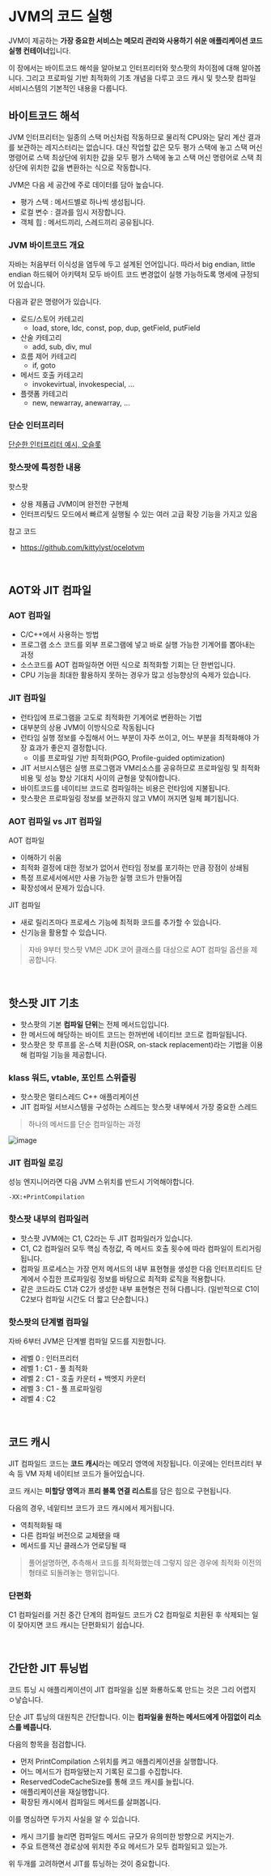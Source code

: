 # JVM의 코드 실행

JVM이 제공하는 **가장 중요한 서비스는 메모리 관리와 사용하기 쉬운 애플리케이션 코드 실행 컨테이너**입니다.

이 장에서는 바이트코드 해석을 알아보고 인터프리터와 핫스팟의 차이점에 대해 알아봅니다. 그리고 프로파일 기반 최적화의 기초 개념을 다루고 코드 캐시 및 핫스팟 컴파일 서비시스템의 기본적인 내용을 다룹니다.

## 바이트코드 해석

JVM 인터프리터는 일종의 스택 머신처럼 작동하므로 물리적 CPU와는 달리 계산 결과를 보관하는 레지스터리는 없습니다. 대신 작업할 값은 모두 평가 스택에 놓고 스택 머신 명령어로 스택 최상단에 위치한 값을 모두 평가 스택에 놓고 스택 머신 명령어로 스택 최상단에 위치한 값을 변환하는 식으로 작동합니다.

JVM은 다음 세 공간에 주로 데이터를 담아 높습니다.

- 평가 스택 : 메서드별로 하나씩 생성됩니다.
- 로컬 변수 : 결과를 임시 저장합니다.
- 객체 힙 : 메서드끼리, 스레드끼리 공유됩니다.

### JVM 바이트코드 개요

자바는 처음부터 이식성을 염두에 두고 설계된 언어입니다. 따라서 big endian, little endian 하드웨어 아키텍처 모두 바이트 코드 변경없이 실행 가능하도록 명세에 규정되어 있습니다.

다음과 같은 명령어가 있습니다.

- 로드/스토어 카테고리
  - load, store, ldc, const, pop, dup, getField, putField
- 산술 카테고리
  - add, sub, div, mul
- 흐름 제어 카테고리
  - if, goto
- 메서드 호출 카테고리
  - invokevirtual, invokespecial, ...
- 플랫폼 카테고리
  - new, newarray, anewarray, ...

### 단순 인터프리터

[단순한 인터프리터 예시, 오슬롯](https://github.com/kittylyst/ocelotvm)

### 핫스팟에 특정한 내용

핫스팟

- 상용 제품급 JVM이며 완전한 구현체
- 인터프리팆드 모드에서 빠르게 실행될 수 있는 여러 고급 확장 기능을 가지고 있음

참고 코드

- https://github.com/kittylyst/ocelotvm

<br/>

## AOT와 JIT 컴파일

### AOT 컴파일

- C/C++에서 사용하는 방법
- 프로그램 소스 코드를 외부 프로그램에 넣고 바로 실행 가능한 기계어를 뽑아내는 과정
- 소스코드를 AOT 컴파일하면 어떤 식으로 최적화할 기회는 단 한번입니다.
- CPU 기능을 최대한 활용하지 못하는 경우가 많고 성능향상의 숙제가 있습니다.

### JIT 컴파일

- 런타임에 프로그램을 고도로 최적화한 기계어로 변환하는 기법
- 대부분의 상용 JVM이 이방식으로 작동됩니다
- 런타임 실행 정보를 수집해서 어느 부분이 자주 쓰이고, 어느 부분을 최적화해야 가장 효과가 좋은지 결정합니다.
  - 이를 프로파일 기반 최적화(PGO, Profile-guided optimization)
- JIT 서브시스템은 실행 프로그램과 VM리소스를 공유하므로 프로파일링 및 최적화 비용 및 성능 향상 기대치 사이의 균형을 맞춰야합니다.
- 바이트코드를 네이티브 코드로 컴파일하는 비용은 런타임에 지불됩니다.
- 핫스팟은 프로파일링 정보를 보관하지 않고 VM이 꺼지면 일체 폐기됩니다.

### AOT 컴파일 vs JIT 컴파일

AOT 컴파일

- 이해하기 쉬움
- 최적화 결정에 대한 정보가 없어서 런타임 정보를 포기하는 만큼 장점이 상쇄됨
- 특정 프로세서에서만 사용 가능한 실행 코드가 만들어짐
- 확장성에서 문제가 있습니다.

JIT 컴파일

- 새로 릴리즈마다 프로세스 기능에 최적화 코드를 추가할 수 있습니다.
- 신기능을 활용할 수 있습니다.

> 자바 9부터 핫스팟 VM은 JDK 코어 클래스를 대상으로 AOT 컴파일 옵션을 제공합니다.

<br/>

## 핫스팟 JIT 기초

- 핫스팟의 기본 **컴파일 단위**는 전체 메서드입입니다.
- 한 메서드에 해당하는 바이트 코드는 한꺼번에 네이티브 코드로 컴파일됩니다.
- 핫스팟은 핫 루프를 온-스택 치환(OSR, on-stack replacement)라는 기법을 이용해 컴파일 기능을 제공합니다.

### klass 워드, vtable, 포인트 스위즐링

- 핫스팟은 멀티스레드 C++ 애플리케이션
- JIT 컴파일 서브시스템을 구성하는 스레드는 핫스팟 내부에서 가장 중요한 스레드

> 하나의 메서드를 단순 컴파일하는 과정

![image](https://user-images.githubusercontent.com/42582516/124359196-e3187700-dc5e-11eb-9d9c-ba1f4a3c1c5b.png)

### JIT 컴파일 로깅

성능 엔지니어라면 다음 JVM 스위치를 반드시 기억해야합니다.

`-XX:+PrintCompilation`

### 핫스팟 내부의 컴파일러

- 핫스팟 JVM에는 C1, C2라는 두 JIT 컴파일러가 있습니다.
- C1, C2 컴파일러 모두 핵심 측정값, 즉 메서드 호출 횟수에 따라 컴파일이 트리거링됩니다.
- 컴파일 프로세스는 가장 먼저 메서드의 내부 표현형을 생성한 다음 인터프리티드 단계에서 수집한 프로파일링 정보를 바탕으로 최적화 로직을 적용합니다.
- 같은 코드라도 C1과 C2가 생성한 내부 표현형은 전혀 다릅니다. (일반적으로 C1이 C2보다 컴파일 시간도 더 짧고 단순합니다.)

### 핫스팟의 단계별 컴파일

자바 6부터 JVM은 단계별 컴파일 모드를 지원합니다.

- 레벨 0 : 인터프리터
- 레벨 1 : C1 - 풀 최적화
- 레벨 2 : C1 - 호출 카운터 + 백엣지 카운터
- 레벨 3 : C1 - 풀 프로파일링
- 레벨 4 : C2

<br/>

## 코드 캐시

JIT 컴파일드 코드는 **코드 캐시**라는 메모리 영역에 저장됩니다. 이곳에는 인터프리터 부속 등 VM 자체 네이티브 코드가 들어있습니다.

코드 캐시는 **미할당 영역**과 **프리 블록 연결 리스트**를 담은 힙으로 구현됩니다.

다음의 경우, 네잍티브 코드가 코드 캐시에서 제거됩니다.

- 역최적화될 때
- 다른 컴파일 버전으로 교체됐을 때
- 메서드를 지닌 클래스가 언로딩될 때

> 풀어설명하면, 추측해서 코드를 최적화했는데 그렇지 않은 경우에 최적화 이전의 형태로 되돌려놓는 행위입니다.

### 단편화

C1 컴파일러를 거친 중간 단계의 컴파일드 코드가 C2 컴파일로 치환된 후 삭제되는 일이 잦아지면 코드 캐시는 단편화되기 쉽습니다.

<br/>

## 간단한 JIT 튜닝법

코드 튜닝 시 애플리케이션이 JIT 컴파일을 십분 화룡하도록 만드는 것은 그리 어렵지 ㅇ낳습니다.

단순 JIT 튜닝의 대원칙은 간단합니다. 이는 **컴파일을 원하는 메서드에게 아낌없이 리소스를 베풉니다.**

다음의 항목을 점검합니다.

- 먼저 PrintCompilation 스위치를 켜고 애플리케이션을 실행합니다.
- 어느 메서드가 컴파일됐는지 기록된 로그를 수집합니다.
- ReservedCodeCacheSize를 통해 코드 캐시를 늘립니다.
- 애플리케이션을 재실행합니다.
- 확장된 캐시에서 컴파일드 메서드를 살펴봅니다.

이를 명심하면 두가지 사실을 알 수 있습니다.

- 캐시 크기를 늘리면 컴파일드 메서드 규모가 유의미한 방향으로 커지는가.
- 주요 트랜잭션 경로상에 위치한 주요 메서드가 모두 컴파일되고 있는가.

위 두개를 고려하면서 JIT를 튜닝하는 것이 중요합니다.
